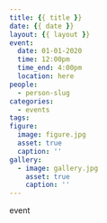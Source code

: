 ```yaml
---
title: {{ title }}
date: {{ date }}
layout: {{ layout }}
event:
  date: 01-01-2020
  time: 12:00pm
  time_end: 4:00pm
  location: here
people:
  - person-slug
categories:
  - events
tags:
figure:
  image: figure.jpg
  asset: true
  caption: ''
gallery:
  - image: gallery.jpg
    asset: true
    caption: ''
---
```


event

<!-- more -->
